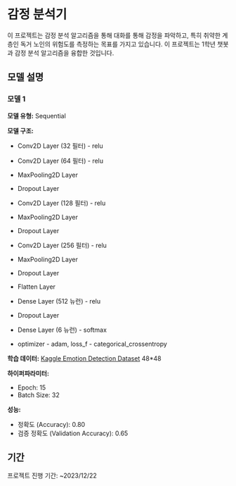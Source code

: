 # 감정 분석기

이 프로젝트는 감정 분석 알고리즘을 통해 대화를 통해 감정을 파악하고, 특히 취약한 계층인 독거 노인의 위험도를 측정하는 목표를 가지고 있습니다. 이 프로젝트는 1학년 챗봇과 감정 분석 알고리즘을 융합한 것입니다.

## 모델 설명

### 모델 1

**모델 유형:** Sequential

**모델 구조:**
- Conv2D Layer (32 필터) - relu
- Conv2D Layer (64 필터) - relu
- MaxPooling2D Layer
- Dropout Layer
- Conv2D Layer (128 필터) - relu
- MaxPooling2D Layer
- Dropout Layer
- Conv2D Layer (256 필터) - relu
- MaxPooling2D Layer
- Dropout Layer
- Flatten Layer
- Dense Layer (512 뉴런) - relu
- Dropout Layer
- Dense Layer (6 뉴런) - softmax

- optimizer - adam, loss_f - categorical_crossentropy

**학습 데이터:** [Kaggle Emotion Detection Dataset](https://www.kaggle.com/datasets/ananthu017/emotion-detection-fer)  48*48

**하이퍼파라미터:**
- Epoch: 15
- Batch Size: 32

**성능:**
- 정확도 (Accuracy): 0.80
- 검증 정확도 (Validation Accuracy): 0.65

## 기간

프로젝트 진행 기간: ~2023/12/22
